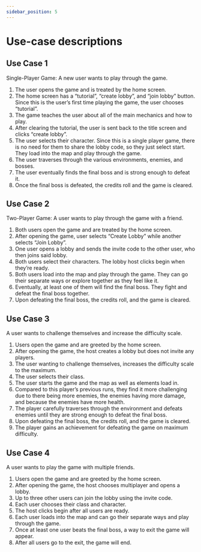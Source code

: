 ```yaml
---
sidebar_position: 5
---
```


# Use-case descriptions
## Use Case 1 

Single-Player Game: A new user wants to play through the game. 
1. The user opens the game and is treated by the home screen. 
2. The home screen has a “tutorial”, “create lobby”, and “join lobby” button. Since this is the user’s first time playing the game, the user chooses “tutorial”.
3. The game teaches the user about all of the main mechanics and how to play.
4. After clearing the tutorial, the user is sent back to the title screen and clicks “create lobby”.
5. The user selects their character. Since this is a single player game, there is no need for them to share the lobby code, so they just select start. They load into the map and play through the game. 
6. The user traverses through the various environments, enemies, and bosses.
7. The user eventually finds the final boss and is strong enough to defeat it.
8. Once the final boss is defeated, the credits roll and the game is cleared. 

## Use Case 2 

Two-Player Game: A user wants to play through the game with a friend.
1. Both users open the game and are treated by the home screen.
2. After opening the game, user selects “Create Lobby” while another selects “Join Lobby”.
3. One user opens a lobby and sends the invite code to the other user, who then joins said lobby.
4. Both users select their characters. The lobby host clicks begin when they’re ready.
5. Both users load into the map and play through the game. They can go their separate ways or explore together as they feel like it.
6. Eventually, at least one of them will find the final boss. They fight and defeat the final boss together. 
7. Upon defeating the final boss, the credits roll, and the game is cleared. 

## Use Case 3 

A user wants to challenge themselves and increase the difficulty scale. 
1. Users open the game and are greeted by the home screen.  
2. After opening the game, the host creates a lobby but does not invite any players. 
3. The user wanting to challenge themselves, increases the difficulty scale to the maximum. 
4. The user selects their class. 
5. The user starts the game and the map as well as elements load in. 
6. Compared to this player’s previous runs, they find it more challenging due to there being more enemies, the enemies having more damage, and because the enemies have more health. 
7. The player carefully traverses through the environment and defeats enemies until they are strong enough to defeat the final boss. 
8. Upon defeating the final boss, the credits roll, and the game is cleared. 
9. The player gains an achievement for defeating the game on maximum difficulty. 

## Use Case 4 

A user wants to play the game with multiple friends. 

1. Users open the game and are greeted by the home screen.  
2. After opening the game, the host chooses multiplayer and opens a lobby. 
3. Up to three other users can join the lobby using the invite code. 
4. Each user chooses their class and character. 
5. The host clicks begin after all users are ready. 
6. Each user loads into the map and can go their separate ways and play through the game.
7. Once at least one user beats the final boss, a way to exit the game will appear.
8. After all users go to the exit, the game will end.